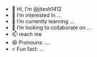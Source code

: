 - 👋 Hi, I’m @jitesh1412
- 👀 I’m interested in ...
- 🌱 I’m currently learning ...
- 💞️ I’m looking to collaborate on ...
- 📫 reach me 
- 😄 Pronouns: ...
- ⚡ Fun fact: ...

<!---
jitesh1412/jitesh1412 is a ✨ special ✨ repository because its `README.md` (this file) appears on your GitHub profile.
You can click the Preview link to take a look at your changes.
--->
